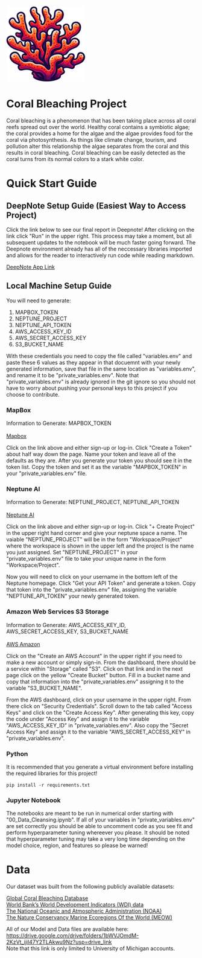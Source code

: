 <p text-align="center">
    <picture>
      <img alt="A sylized piece of coral" src="https://raw.githubusercontent.com/jamesbconner/MADS699/main/docs/images/ProjectCoralBleaching.png" height="200">
    </picture>
</p>

# Coral Bleaching Project

Coral bleaching is a phenomenon that has been taking place across all coral reefs spread out over the world. Healthy coral contains a symbiotic algae; the coral provides a home for the algae and the algae provides food for the coral via photosynthesis. As things like climate change, tourism, and pollution alter this relationship the algae separates from the coral and this results in coral bleaching. Coral bleaching can be easily detected as the coral turns from its normal colors to a stark white color.

# Quick Start Guide

## DeepNote Setup Guide (Easiest Way to Access Project)

Click the link below to see our final report in Deepnote! After clicking on the link click "Run" in the upper right. This process may take a moment, but all subsequent updates to the notebook will be much faster going forward. The Deepnote environment already has all of the neccessary libraries imported and allows for the reader to interactively run code while reading markdown.

[DeepNote App Link](https://deepnote.com/app/capstone-dcc8/Capstone-6a5ab9c4-f125-4a61-a0b4-af0fc5325c87)

## Local Machine Setup Guide

You will need to generate:
1. MAPBOX_TOKEN
2. NEPTUNE_PROJECT
3. NEPTUNE_API_TOKEN
4. AWS_ACCESS_KEY_ID
5. AWS_SECRET_ACCESS_KEY
6. S3_BUCKET_NAME

With these credentials you need to copy the file called "variables.env" and paste these 6 values as they appear in that docuemnt with your newly generated information, save that file in the same location as "variables.env", and rename it to be "private_variables.env". Note that "private_variables.env" is already ignored in the git ignore so you should not have to worry about pushing your personal keys to this project if you choose to contribute.

### **MapBox**
Information to Generate: MAPBOX_TOKEN <br>
<br>
[Mapbox](https://www.mapbox.com/)

Click on the link above and either sign-up or log-in. Click "Create a Token" about half way down the page. Name your token and leave all of the defaults as they are. After you generate your token you should see it in the token list. Copy the token and set it as the variable "MAPBOX_TOKEN" in your "private_variables.env" file.

### **Neptune AI**
Information to Generate: NEPTUNE_PROJECT, NEPTUNE_API_TOKEN <br>
<br>
[Neptune AI](https://neptune.ai/)

Click on the link above and either sign-up or log-in. Click "+ Create Project" in the upper right hand corner and give your neptune space a name. The vaiable "NEPTUNE_PROJECT" will be in the form "Workspace/Project" where the workspace is shown in the upper left and the project is the name you just assigned. Set "NEPTUNE_PROJECT" in your "private_variables.env" file to take your unique name in the form "Workspace/Project".

Now you will need to click on your username in the bottom left of the Neptune homepage. Click "Get your API Token" and generate a token. Copy that token into the "private_variables.env" file, assigning the variable "NEPTUNE_API_TOKEN" your newly generated token.

### **Amazon Web Services S3 Storage**
Information to Generate: AWS_ACCESS_KEY_ID, AWS_SECRET_ACCESS_KEY, S3_BUCKET_NAME <br>
<br>
[AWS Amazon](https://aws.amazon.com/)

Click on the "Create an AWS Account" in the upper right if you need to make a new account or simply sign-in. From the dashboard, there should be a service within "Storage" called "S3". Click on that link and in the next page click on the yellow "Create Bucket" button. Fill in a bucket name and copy that information into the "private_variables.env" assigning it to the variable "S3_BUCKET_NAME".

From the AWS dashboard, click on your username in the upper right. From there click on "Security Credentials". Scroll down to the tab called "Access Keys" and click on the "Create Access Key". After generating this key, copy the code under "Access Key" and assign it to the variable "AWS_ACCESS_KEY_ID" in "private_variables.env". Also copy the "Secret Access Key" and assign it to the variable "AWS_SECRET_ACCESS_KEY" in "private_variables.env".

### **Python**

It is recommended that you generate a virtual environment before installing the required libraries for this project!

```
pip install -r requirements.txt
```

### Jupyter Notebook

The notebooks are meant to be run in numerical order starting with "00_Data_Cleansing.ipynb". If all of your variables in "private_variables.env" are set correctly you should be able to uncomment code as you see fit and perform hyperparameter tuning whereever you please. It should be noted that hyperparameter tuning may take a very long time depending on the model choice, region, and features so please be warned!

# Data
Our dataset was built from the following publicly available datasets:

[Global Coral Bleaching Database](https://springernature.figshare.com/collections/_/5314466)<br>
[World Bank’s World Development Indicators (WDI) data](https://databank.worldbank.org/source/world-development-indicators#)<br>
[The National Oceanic and Atmospheric Administration (NOAA)](https://coralreefwatch.noaa.gov/product/index.php)<br>
[The Nature Conservancy Marine Ecoregions Of the World (MEOW)](https://tnc.maps.arcgis.com/home/item.html?id=ed2be4cf8b7a451f84fd093c2e7660e3#overview)<br>

All of our Model and Data files are available here: https://drive.google.com/drive/folders/1bWVJOmdM-2KzVt_ijil47Y2TLAkwu9Nz?usp=drive_link <br>
Note that this link is only limited to University of Michigan accounts.
